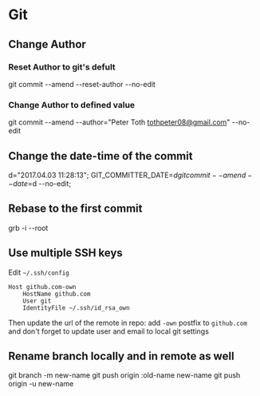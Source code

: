 # Git
## Change Author
### Reset Author to git's defult
git commit --amend --reset-author --no-edit

### Change Author to defined value
git commit --amend --author="Peter Toth <tothpeter08@gmail.com>" --no-edit

## Change the date-time of the commit
d="2017.04.03 11:28:13"; GIT_COMMITTER_DATE=$d git commit --amend --date=$d --no-edit;

## Rebase to the first commit
grb -i --root


## Use multiple SSH keys
Edit `~/.ssh/config`

```
Host github.com-own
	HostName github.com
	User git
	IdentityFile ~/.ssh/id_rsa_own
```

Then update the url of the remote in repo: add `-own` postfix to `github.com` and don't forget to update user and email to local git settings

## Rename branch locally and in remote as well
git branch -m new-name
git push origin :old-name new-name
git push origin -u new-name
